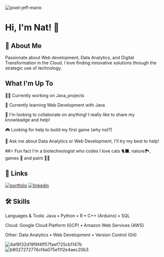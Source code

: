 ![pixel-jeff-mario](https://github.com/user-attachments/assets/29f9060a-f039-4041-9e28-004b3d6fed7f)

# Hi, I'm Nat! 🌱

## 🚀 About Me
Passionate about Web development, Data Analytics, and Digital Transformation in the Cloud. 
I love finding innovative solutions through the strategic use of technology.

## What I'm Up To
👩‍💻 Currently working on Java_projects

🧠 Currently learning Web Development with Java

👀 I'm looking to collaborate on anything! I really like to share my knowleadge and help! 

🎮 Looking for help to build my first game (why not?)

💬 Ask me about Data Analytics or Web Development, I'll try my best to help!

##⚡️ Fun fact 
I'm a biotechnologist who codes
I love cats 🐈‍⬛, nature🏞️, games 👾 and paint 👩‍🎨

## 🔗 Links
[![portfolio](https://img.shields.io/badge/my_portfolio-000?style=for-the-badge&logo=ko-fi&logoColor=white)]([https://katherineoelsner.com](https://www.kaggle.com/code/natalieduchens/google-s-bike-sharing-case-study-with-r)/)
[![linkedin](https://img.shields.io/badge/linkedin-0A66C2?style=for-the-badge&logo=linkedin&logoColor=white)]([https://www.linkedin.com](https://www.linkedin.com/in/natalieduchens/)/)


## 🛠 Skills
Languages & Tools:
Java • Python • R • C++ (Arduino) • SQL

Cloud:
Google Cloud Platform (GCP) • Amazon Web Services (AWS)

Other:
Data Analytics • Web Development • Version Control (Git)

![4af8f32d19f6f4ff57faef725cb1147b](https://github.com/user-attachments/assets/02403ea9-ef58-44a2-817d-3d28921c270f)
![b8027272774cf4a075e1112e4aec20b3](https://github.com/user-attachments/assets/78b8e90e-2ae9-47a9-a6e4-beb09fdf2894)

